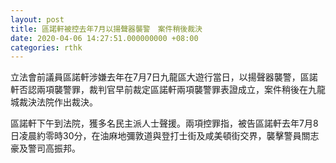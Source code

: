 ```yaml
---
layout: post
title: 區諾軒被控去年7月以揚聲器襲警　案件稍後裁決
date: 2020-04-06 14:27:51.000000000 +08:00
categories: rthk
---
```


立法會前議員區諾軒涉嫌去年在7月7日九龍區大遊行當日，以揚聲器襲警，區諾軒否認兩項襲警罪，裁判官早前裁定區諾軒兩項襲警罪表證成立，案件稍後在九龍城裁決法院作出裁決。

區諾軒下午到法院，獲多名民主派人士聲援。兩項控罪指，被告區諾軒去年7月8日凌晨約零時30分，在油麻地彌敦道與登打士街及咸美頓街交界，襲擊警員關志豪及警司高振邦。
